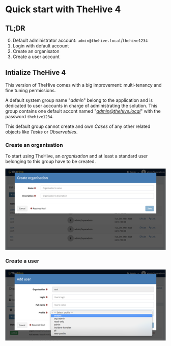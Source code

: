 # Quick start with TheHive 4



## TL;DR

0. Default administrator account: `admin@thehive.local`/`thehive1234`
1. Login with default account
2. Create an organisaton
3. Create a user account

## Intialize TheHive 4

This version of TheHive comes with a big improvement: multi-tenancy and fine tuning permissions. 

A default system group name "*admin*" belong to the application and is dedicated to user accounts in charge of administrating the solution. This group contains one default accont named "*admin@thehive.local*" with the password `thehive1234`.

This default group cannot create and own *Cases* of any other related objects like *Tasks* or *Observables*.

### Create an organisation

To start using TheHive, an *organisation* and at least a standard user belonging to this group have to be created. 



![admin-add-organisation](files/admin-add-organisation.png)

###  Create a user

![admin-add-user](files/admin-add-user.png)